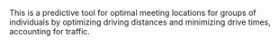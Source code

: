This is a predictive tool for optimal meeting locations for groups of individuals by optimizing driving distances and minimizing drive times, accounting for traffic. 
